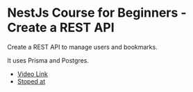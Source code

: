 # NestJs Course for Beginners - Create a REST API

Create a REST API to manage users and bookmarks. 

It uses Prisma and Postgres.

- [Video Link](https://www.youtube.com/watch?v=GHTA143_b-s&t=220s)
- [Stoped at](https://youtu.be/GHTA143_b-s?t=2406)